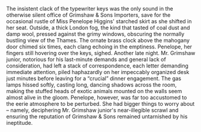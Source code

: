 The insistent clack of the typewriter keys was the only sound in the otherwise silent office of Grimshaw & Sons Importers, save for the occasional rustle of Miss Penelope Higgins' starched skirt as she shifted in her seat.  Outside, a thick London fog, the kind that tasted of coal dust and damp wool, pressed against the grimy windows, obscuring the normally bustling view of the Thames.  The ornate brass clock above the mahogany door chimed six times, each clang echoing in the emptiness. Penelope, her fingers still hovering over the keys, sighed. Another late night. Mr. Grimshaw junior, notorious for his last-minute demands and general lack of consideration, had left a stack of correspondence, each letter demanding immediate attention, piled haphazardly on her impeccably organized desk just minutes before leaving for a “crucial” dinner engagement.  The gas lamps hissed softly, casting long, dancing shadows across the room, making the stuffed heads of exotic animals mounted on the walls seem almost alive in the gloom.  Penelope, however, was far too accustomed to the eerie atmosphere to be perturbed.  She had bigger things to worry about – namely, deciphering Mr. Grimshaw junior's near-illegible scrawl and ensuring the reputation of Grimshaw & Sons remained untarnished by his ineptitude.
